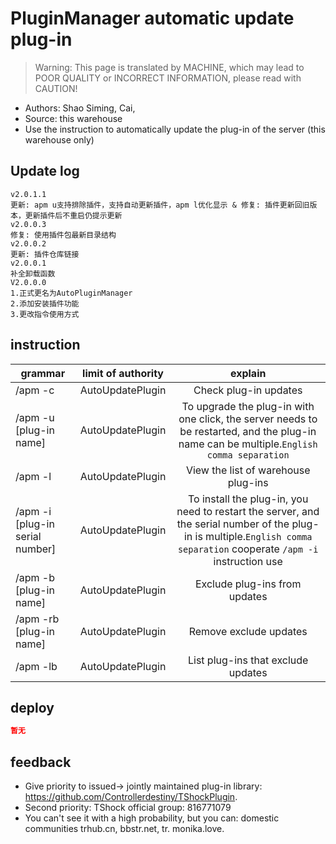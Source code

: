 # PluginManager automatic update plug-in

> Warning: This page is translated by MACHINE, which may lead to POOR QUALITY or INCORRECT INFORMATION, please read with CAUTION!


- Authors: Shao Siming, Cai,
- Source: this warehouse
- Use the instruction to automatically update the plug-in of the server (this warehouse only)

## Update log

```
v2.0.1.1
更新: apm u支持排除插件，支持自动更新插件，apm l优化显示 & 修复: 插件更新回旧版本，更新插件后不重启仍提示更新
v2.0.0.3
修复: 使用插件包最新目录结构
v2.0.0.2
更新: 插件仓库链接
v2.0.0.1
补全卸载函数
V2.0.0.0
1.正式更名为AutoPluginManager
2.添加安装插件功能
3.更改指令使用方式
```

## instruction

|grammar|limit of authority|explain|
| -------------- |:-----------------:|:------:|
|/apm -c|AutoUpdatePlugin|Check plug-in updates|
|/apm -u [plug-in name]|AutoUpdatePlugin|To upgrade the plug-in with one click, the server needs to be restarted, and the plug-in name can be multiple.`English comma separation`|
|/apm -l|AutoUpdatePlugin|View the list of warehouse plug-ins|
|/apm -i [plug-in serial number]|AutoUpdatePlugin|To install the plug-in, you need to restart the server, and the serial number of the plug-in is multiple.`English comma separation` cooperate `/apm -i` instruction use|
|/apm -b [plug-in name]|AutoUpdatePlugin|Exclude plug-ins from updates|
|/apm -rb [plug-in name]|AutoUpdatePlugin|Remove exclude updates|
|/apm -lb|AutoUpdatePlugin|List plug-ins that exclude updates|
## deploy

```json
暂无
```
## feedback
- Give priority to issued-> jointly maintained plug-in library: https://github.com/Controllerdestiny/TShockPlugin.
- Second priority: TShock official group: 816771079
- You can't see it with a high probability, but you can: domestic communities trhub.cn, bbstr.net, tr. monika.love.